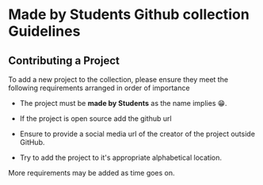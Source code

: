 # Made by Students Github collection Guidelines

## Contributing a Project

To add a new project to the collection, please ensure they meet the following requirements arranged in order of importance

* The project must be **made by Students** as the name implies :grin:.  

* If the project is open source add the github url

* Ensure to provide a social media url of the creator of the project outside GitHub.

* Try to add the project to it's appropriate alphabetical location.

More requirements may be added as time goes on.
